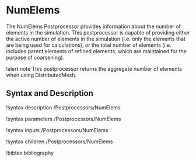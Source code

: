 # NumElems

The NumElems Postprocessor provides information about the number of elements in the simulation. This postprocessor
is capable of providing either the active number of elements in the simulation (i.e. only the elements that are
being used for calculations), or the total number of elements (i.e. includes parent elements of refined elements,
which are maintained for the purpose of coarsening).

!alert note
This postprocessor returns the aggregate number of elements when using DistributedMesh.

## Syntax and Description

!syntax description /Postprocessors/NumElems

!syntax parameters /Postprocessors/NumElems

!syntax inputs /Postprocessors/NumElems

!syntax children /Postprocessors/NumElems

!bibtex bibliography
